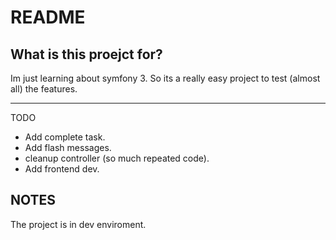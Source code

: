 README
======

What is this proejct for?
-----------------

Im just learning about symfony 3. So its a really easy project to test (almost all) the features.

-----------------
TODO
* Add complete task.
* Add flash messages.
* cleanup controller (so much repeated code).
* Add frontend dev.

NOTES
-----------------
The project is in dev enviroment.
